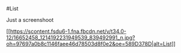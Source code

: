 #List

Just a screenshoot

[[https://scontent.fsdu6-1.fna.fbcdn.net/v/t34.0-12/16652458_1214192231949539_839492991_n.jpg?oh=97697a0b8c1146faee46d78503d8f0e2&oe=589D378D|alt=List]]